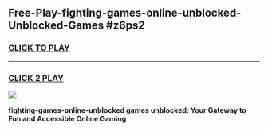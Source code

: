 
## Free-Play-fighting-games-online-unblocked-Unblocked-Games #z6ps2
<h3>
<a href="https://news.freeplayer.one?title=fighting-games-online-unblocked&ref=8M">CLICK TO PLAY</a></h3>
<hr>

<h3>
<a href="https://news.freeplayer.one?title=fighting-games-online-unblocked&ref=8M">CLICK 2 PLAY</a>
  
</h3>

<a href="https://news.freeplayer.one?title=fighting-games-online-unblocked&ref=8M"><img src="https://clearcache.store/games.png"></a>


**fighting-games-online-unblocked games unblocked: Your Gateway to Fun and Accessible Online Gaming**
